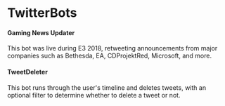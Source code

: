 <h1>TwitterBots</h1>

<h4>Gaming News Updater</h4>
This bot was live during E3 2018, retweeting announcements from major companies such as Bethesda, EA, CDProjektRed, Microsoft, and more.

<h4>TweetDeleter</h4>
This bot runs through the user's timeline and deletes tweets, with an optional filter to determine whether to delete a tweet or not.
